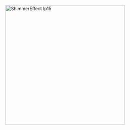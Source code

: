 <img width="378" alt="ShimmerEffect Ip15" src="https://github.com/nic00la1/ShimmerEffect/assets/99048749/3168a302-2f0d-4517-a57f-8705ac650773">
